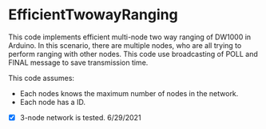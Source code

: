 # EfficientTwowayRanging
This code implements efficient multi-node two way ranging of DW1000 in Arduino. In this scenario, there are multiple nodes, who are all trying to perform ranging with other nodes. This code use broadcasting of POLL and FINAL message to save transmission time. 

This code assumes:
- Each nodes knows the maximum number of nodes in the network.
- Each node has a ID.

 
- [x] 3-node network is tested. 6/29/2021
